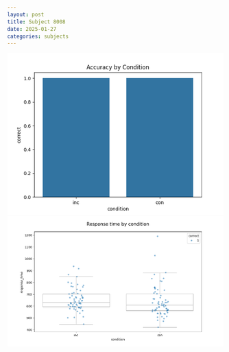 ```yaml
---
layout: post
title: Subject 8008
date: 2025-01-27
categories: subjects
---
```


![](data/8008/run-23/8008_NF_acc.png)
![](data/8008/run-23/8008_NF_rt.png)
